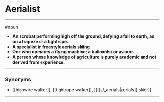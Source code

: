# Aerialist
---
#noun
- **An acrobat performing high off the ground, defying a fall to earth, as on a trapeze or a tightrope.**
- **A specialist in freestyle aerials skiing**
- **One who operates a flying machine; a balloonist or aviator.**
- **A person whose knowledge of agriculture is purely academic and not derived from experience.**
---
### Synonyms
- [[highwire walker]], [[tightrope walker]], [[[[a/_aerials|aerials]] skier]]
---
